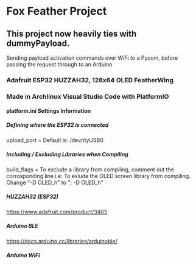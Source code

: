# Fox Feather Project
## This project now heavily ties with dummyPayload.
Sending payload activation commands over WiFi to a Pycom, before passing the request through to an Arduino

### Adafruit **ESP32** HUZZAH32, 128x64 OLED FeatherWing
### Made in Archlinux Visual Studio Code with **PlatformIO**


#### platform.ini Settings Information

##### Defining where the ESP32 is connected
upload_port = 
Default is: /dev/ttyUSB0 

##### Including / Excluding Libraries when Compiling
build_flags =
To exclude a library from compiling, comment out the corrosponding line
i.e: To exlude the OLED screen library from compiling.
Change "-D OLED_h" to "; -D OLED_h"

##### HUZZAH32 (ESP32)
https://www.adafruit.com/product/3405
##### Arduino BLE
https://docs.arduino.cc/libraries/arduinoble/
##### Arduino WiFi

